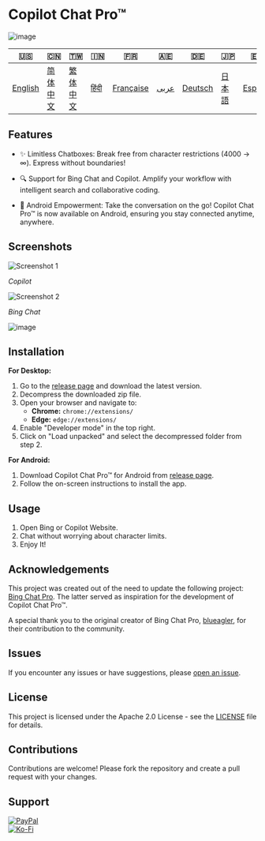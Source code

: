 # Copilot Chat Pro™
![image](https://user-images.githubusercontent.com/69091361/297645227-67e62dd6-9322-4622-aa35-f7624fdf8698.png)

| 🇺🇸 | 🇨🇳 | 🇹🇼 | 🇮🇳 | 🇫🇷 | 🇦🇪 | 🇩🇪 | 🇯🇵 | 🇪🇸 |
|-----|-----|-----|-----|-----|-----|-----|-----|-----|
| [English](README.md) | [简体中文](README.zh-CN.md) | [繁体中文](README.zh-TW.md) | [हिंदी](README.hi.md) | [Française](README.fr.md) | [عربى](README.ar.md) | [Deutsch](README.de.md) | [日本語](README.ja.md) | [Español](README.es.md) |

## Features

- ✨ Limitless Chatboxes: Break free from character restrictions (4000 -> ∞). Express without boundaries!

- 🔍 Support for Bing Chat and Copilot. Amplify your workflow with intelligent search and collaborative coding.

- 📱 Android Empowerment: Take the conversation on the go! Copilot Chat Pro™ is now available on Android, ensuring you stay connected anytime, anywhere.
  
## Screenshots

![Screenshot 1](https://user-images.githubusercontent.com/69091361/297644441-b17ea2d1-94c4-4543-92fd-d094bb8187c6.png)

*Copilot*

![Screenshot 2](https://user-images.githubusercontent.com/69091361/297644588-1b3c7295-c6b2-46f9-9999-a99c95aad580.png)

*Bing Chat*

![image](https://github.com/qzxtu/Copilot-Chat-Pro/assets/69091361/765cde2d-514f-449f-b88b-5cbef013560a)


## Installation
**For Desktop:**
1. Go to the [release page](https://github.com/qzxtu/Copilot-Chat-Pro/releases) and download the latest version.
2. Decompress the downloaded zip file.
3. Open your browser and navigate to:
   - **Chrome:** `chrome://extensions/`
   - **Edge:** `edge://extensions/`
4. Enable "Developer mode" in the top right.
5. Click on "Load unpacked" and select the decompressed folder from step 2.

**For Android:**
1. Download Copilot Chat Pro™ for Android from [release page](https://github.com/qzxtu/Copilot-Chat-Pro/releases).
2. Follow the on-screen instructions to install the app.

## Usage

1. Open Bing or Copilot Website.
2. Chat without worrying about character limits.
3. Enjoy It!

## Acknowledgements

This project was created out of the need to update the following project: [Bing Chat Pro](https://github.com/blueagler/Bing-Chat-Pro). The latter served as inspiration for the development of Copilot Chat Pro™.

A special thank you to the original creator of Bing Chat Pro, [blueagler](https://github.com/blueagler), for their contribution to the community.

## Issues

If you encounter any issues or have suggestions, please [open an issue](https://github.com/qzxtu/copilot-chat-pro/issues).

## License

This project is licensed under the Apache 2.0 License - see the [LICENSE](LICENSE) file for details.

## Contributions

Contributions are welcome! Please fork the repository and create a pull request with your changes.

## Support

 [![PayPal](https://img.shields.io/badge/PayPal-00457C?style=for-the-badge&logo=paypal&logoColor=white)](https://paypal.me/nova355killer)   
 [![Ko-Fi](https://img.shields.io/badge/kofi-00457C?style=for-the-badge&logo=ko-fi&logoColor=white)](https://ko-fi.com/nova355)
